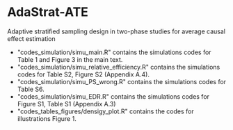# AdaStrat-ATE
 Adaptive stratified sampling design in two-phase studies for average causal effect estimation

 - "codes_simulation/simu_main.R" contains the simulations codes for Table 1 and Figure 3 in the main text.
 - "codes_simulation/simu_relative_efficiency.R" contains the simulations codes for Table S2, Figure S2 (Appendix A.4).
 - "codes_simulation/simu_PS_wrong.R" contains the simulations codes for Table S6.
 - "codes_simulation/simu_EDR.R" contains the simulations codes for Figure S1, Table S1 (Appendix A.3)
 - "codes_tables_figures/densigy_plot.R" contains the codes for illustrations Figure 1.

